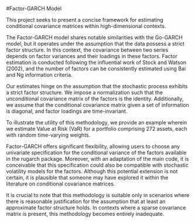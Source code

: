 #Factor-GARCH Model

This project seeks to present a concise framework for estimating conditional covariance matrices within high-dimensional contexts.

The Factor-GARCH model shares notable similarities with the Go-GARCH model, but it operates under the assumption that the data possess a strict factor structure. In this context, the covariance between two series depends on factor variances and their loadings in these factors. Factor estimation is conducted following the influential work of Stock and Watson (2002), and the number of factors can be consistently estimated using Bai and Ng information criteria.

Our estimates hinge on the assumption that the stochastic process exhibits a strict factor structure. We impose a normalization such that the unconditional covariance matrix of the factors is the identity. Additionally, we assume that the conditional covariance matrix given a set of information is diagonal, and factor loadings are time-invariant.

To illustrate the utility of this methodology, we provide an example wherein we estimate Value at Risk (VaR) for a portfolio comprising 272 assets, each with random time-varying weights.

Factor-GARCH offers significant flexibility, allowing users to choose any univariate specification for the conditional variance of the factors available in the rugarch package. Moreover, with an adaptation of the main code, it is conceivable that this specification could also be compatible with stochastic volatility models for the factors. Although this potential extension is not certain, it is plausible that someone may have explored it within the literature on conditional covariance matrices.

It is crucial to note that this methodology is suitable only in scenarios where there is reasonable justification for the assumption that at least an approximate factor structure holds. In contexts where a sparse covariance matrix is present, this methodology becomes entirely inadequate.
